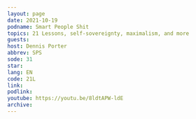 ```yaml
---
layout: page
date: 2021-10-19
podname: Smart People Shit
topics: 21 Lessons, self-sovereignty, maximalism, and more
guests: 
host: Dennis Porter
abbrev: SPS
sode: 31
star: 
lang: EN
code: 21L
link: 
podlink: 
youtube: https://youtu.be/8ldtAPW-ldE
archive: 
---
```

